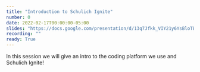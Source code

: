 ```yaml
---
title: "Introduction to Schulich Ignite"
number: 0
date: 2022-02-17T00:00:00-05:00
slides: "https://docs.google.com/presentation/d/13q7Jfkk_VIY21y6YsBloTB7nGaa9FgQwyuG9R6RqWHc/edit?usp=sharing"
recording: ""
ready: True
---
```


In this session we will give an intro to the coding platform we use and Schulich Ignite!